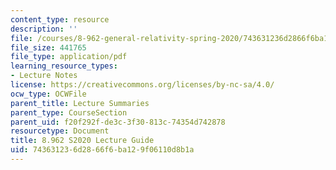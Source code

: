 ```yaml
---
content_type: resource
description: ''
file: /courses/8-962-general-relativity-spring-2020/743631236d2866f6ba129f06110d8b1a_MIT8_962S20_guide.pdf
file_size: 441765
file_type: application/pdf
learning_resource_types:
- Lecture Notes
license: https://creativecommons.org/licenses/by-nc-sa/4.0/
ocw_type: OCWFile
parent_title: Lecture Summaries
parent_type: CourseSection
parent_uid: f20f292f-de3c-3f30-813c-74354d742878
resourcetype: Document
title: 8.962 S2020 Lecture Guide
uid: 74363123-6d28-66f6-ba12-9f06110d8b1a
---
```

